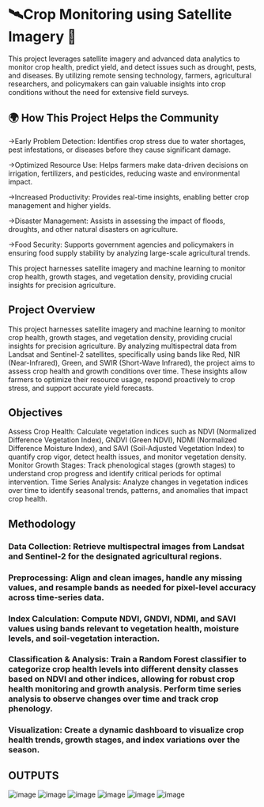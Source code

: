 # **🛰️Crop Monitoring using Satellite Imagery 🌾**


This project leverages satellite imagery and advanced data analytics to monitor crop health, predict yield, and detect issues such as drought, pests, and diseases. By utilizing remote sensing technology, farmers, agricultural researchers, and policymakers can gain valuable insights into crop conditions without the need for extensive field surveys.

## **🌍 How This Project Helps the Community**


->Early Problem Detection: Identifies crop stress due to water shortages, pest infestations, or diseases before they cause significant damage.

->Optimized Resource Use: Helps farmers make data-driven decisions on irrigation, fertilizers, and pesticides, reducing waste and environmental impact.

->Increased Productivity: Provides real-time insights, enabling better crop management and higher yields.

->Disaster Management: Assists in assessing the impact of floods, droughts, and other natural disasters on agriculture.

->Food Security: Supports government agencies and policymakers in ensuring food supply stability by analyzing large-scale agricultural trends.

This project harnesses satellite imagery and machine learning to monitor crop health, growth stages, and vegetation density, providing crucial insights for precision agriculture. 

## Project Overview
This project harnesses satellite imagery and machine learning to monitor crop health, growth stages, and vegetation density, providing crucial insights for precision agriculture. By analyzing multispectral data from Landsat and Sentinel-2 satellites, specifically using bands like Red, NIR (Near-Infrared), Green, and SWIR (Short-Wave Infrared), the project aims to assess crop health and growth conditions over time. These insights allow farmers to optimize their resource usage, respond proactively to crop stress, and support accurate yield forecasts.

## Objectives
Assess Crop Health: Calculate vegetation indices such as NDVI (Normalized Difference Vegetation Index), GNDVI (Green NDVI), NDMI (Normalized Difference Moisture Index), and SAVI (Soil-Adjusted Vegetation Index) to quantify crop vigor, detect health issues, and monitor vegetation density.
Monitor Growth Stages: Track phenological stages (growth stages) to understand crop progress and identify critical periods for optimal intervention.
Time Series Analysis: Analyze changes in vegetation indices over time to identify seasonal trends, patterns, and anomalies that impact crop health.
## Methodology
### Data Collection: Retrieve multispectral images from Landsat and Sentinel-2 for the designated agricultural regions.
### Preprocessing: Align and clean images, handle any missing values, and resample bands as needed for pixel-level accuracy across time-series data.
### Index Calculation: Compute NDVI, GNDVI, NDMI, and SAVI values using bands relevant to vegetation health, moisture levels, and soil-vegetation interaction.
### Classification & Analysis: Train a Random Forest classifier to categorize crop health levels into different density classes based on NDVI and other indices, allowing for robust crop health monitoring and growth analysis. Perform time series analysis to observe changes over time and track crop phenology.
### Visualization: Create a dynamic dashboard to visualize crop health trends, growth stages, and index variations over the season.


## OUTPUTS 

![image](https://github.com/user-attachments/assets/38fb6ccb-21f1-4096-8bf0-34f484bc5635)
![image](https://github.com/user-attachments/assets/328e3b2c-08ea-4696-a758-192aa4b45576)
![image](https://github.com/user-attachments/assets/194e6f5a-459d-4101-bec1-dd85a010c377)
![image](https://github.com/user-attachments/assets/00f98ea5-cff4-418e-a422-de21d5cdd124)
![image](https://github.com/user-attachments/assets/6633ebe9-d83f-4b48-9527-75558142e2de)
![image](https://github.com/user-attachments/assets/752e31e9-e287-4595-be84-8b87f158ab4b)


